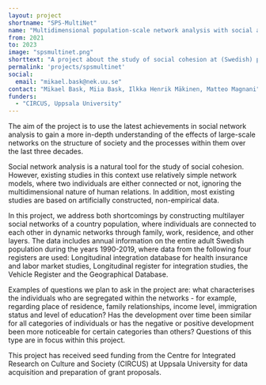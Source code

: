 ```yaml
---
layout: project
shortname: "SPS-MultiNet"
name: "Multidimensional population-scale network analysis with social applications"
from: 2021
to: 2023
image: "spsmultinet.png"
shorttext: "A project about the study of social cohesion at (Swedish) population scale based on multilayer social networks."
permalink: 'projects/spsmultinet'
social:
  email: "mikael.bask@nek.uu.se"
contact: "Mikael Bask, Miia Bask, Ilkka Henrik Mäkinen, Matteo Magnani"
funders:
  - "CIRCUS, Uppsala University"
---
```


The aim of the project is to use the latest achievements in social network analysis to gain a more in-depth understanding of the effects of large-scale networks on the structure of society and the processes within them over the last three decades.

Social network analysis is a natural tool for the study of social cohesion. However, existing studies in this context use relatively simple network models, where two individuals are either connected or not, ignoring the multidimensional nature of human relations. In addition, most existing studies are based on artificially constructed, non-empirical data.

In this project, we address both shortcomings by constructing multilayer social networks of a country population, where individuals are connected to each other in dynamic networks through family, work, residence, and other layers. The data includes annual information on the entire adult Swedish population during the years 1990-2019, where data from the following four registers are used: Longitudinal integration database for health insurance and labor market studies, Longitudinal register for integration studies, the Vehicle Register and the Geographical Database.

Examples of questions we plan to ask in the project are: what characterises the individuals who are segregated within the networks - for example, regarding place of residence, family relationships, income level, immigration status and level of education? Has the development over time been similar for all categories of individuals or has the negative or positive development been more noticeable for certain categories than others? Questions of this type are in focus within this project.

This project has received seed funding from the Centre for Integrated Research on Culture and Society (CIRCUS) at Uppsala University for data acquisition and preparation of grant proposals.
